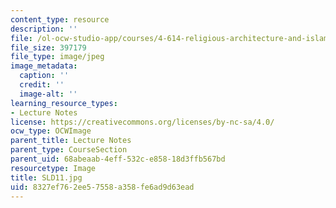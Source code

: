 ```yaml
---
content_type: resource
description: ''
file: /ol-ocw-studio-app/courses/4-614-religious-architecture-and-islamic-cultures-fall-2002/8327ef762ee57558a358fe6ad9d63ead_SLD11.jpg
file_size: 397179
file_type: image/jpeg
image_metadata:
  caption: ''
  credit: ''
  image-alt: ''
learning_resource_types:
- Lecture Notes
license: https://creativecommons.org/licenses/by-nc-sa/4.0/
ocw_type: OCWImage
parent_title: Lecture Notes
parent_type: CourseSection
parent_uid: 68abeaab-4eff-532c-e858-18d3ffb567bd
resourcetype: Image
title: SLD11.jpg
uid: 8327ef76-2ee5-7558-a358-fe6ad9d63ead
---
```

